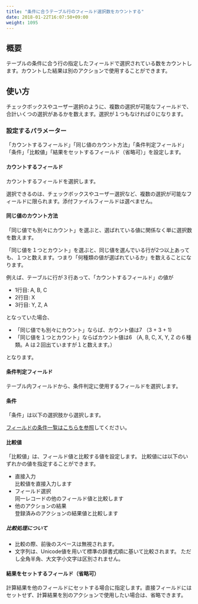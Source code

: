 ```yaml
---
title: "条件に合うテーブル行のフィールド選択数をカウントする"
date: 2018-01-22T16:07:50+09:00
weight: 1095
---
```


## 概要

テーブルの条件に合う行の指定したフィールドで選択されている数をカウントします。カウントした結果は別のアクションで使用することができます。

## 使い方

チェックボックスやユーザー選択のように、複数の選択が可能なフィールドで、合計いくつの選択があるかを数えます。選択が１つもなければ０になります。

### 設定するパラメーター

「カウントするフィールド」「同じ値のカウント方法」「条件判定フィールド」「条件」「比較値」「結果をセットするフィールド（省略可）」を設定します。

#### カウントするフィールド

カウントするフィールドを選択します。

選択できるのは、チェックボックスやユーザー選択など、複数の選択が可能なフィールドに限られます。添付ファイルフィールドは選べません。

#### 同じ値のカウント方法

「同じ値でも別々にカウント」を選ぶと、選ばれている値に関係なく単に選択数を数えます。

「同じ値を１つとカウント」を選ぶと、同じ値を選んでいる行が2つ以上あっても、１つと数えます。つまり「何種類の値が選ばれているか」を数えることになります。

例えば、テーブルに行が３行あって、「カウントするフィールド」の値が

- 1行目: A, B, C
- 2行目: X
- 3行目: Y, Z, A

となっていた場合、

- 「同じ値でも別々にカウント」ならば、カウント値は7 （3 + 3 + 1)
- 「同じ値を１つとカウント」ならばカウント値は6 （A, B, C, X, Y, Z の６種類。A は２回出ていますが１と数えます。）

となります。

#### 条件判定フィールド

テーブル内フィールドから、条件判定に使用するフィールドを選択します。

#### 条件

「条件」は以下の選択肢から選択します。

<a href="https://support.gusuku.io/ja-JP/support/solutions/articles/36000045806" target="_blank">フィールドの条件一覧はこちらを参照</a>してください。

#### 比較値
「比較値」は、フィールド値と比較する値を設定します。
比較値には以下のいずれかの値を指定することができます。

- 直接入力  
比較値を直接入力します
- フィールド選択  
同一レコードの他のフィールド値と比較します
- 他のアクションの結果  
登録済みのアクションの結果値と比較します

##### 比較処理について
 - 比較の際、前後のスペースは無視されます。
 - 文字列は、Unicode値を用いて標準の辞書式順に基いて比較されます。
 ただし全角半角、大文字小文字は区別されません。

#### 結果をセットするフィールド（省略可）

計算結果を他のフィールドにセットする場合に指定します。直接フィールドにはセットせず、計算結果を別のアクションで使用したい場合は、省略できます。
